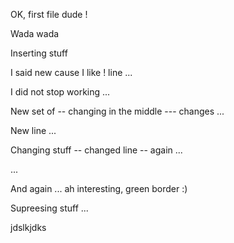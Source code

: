 
OK, first file dude !

Wada wada

Inserting stuff

I said new cause I like ! line ...

I did not stop working ...

New set of -- changing in the middle --- changes ...

New line ...

Changing stuff -- changed line -- again ...

...

And again ... ah interesting, green border :)

Supreesing stuff ...

jdslkjdks